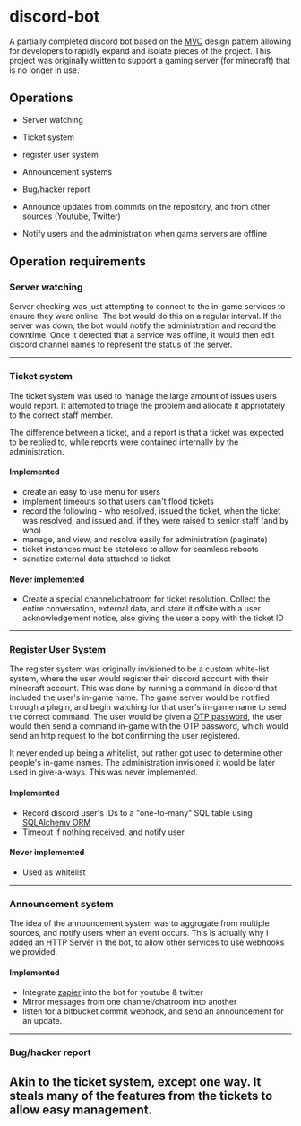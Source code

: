 # discord-bot
A partially completed discord bot based on the [MVC](https://en.wikipedia.org/wiki/Model%E2%80%93view%E2%80%93controller)
design pattern allowing for developers to rapidly expand and isolate pieces of the project.
This project was originally written to support a gaming server (for minecraft) that is no longer in use. 

## Operations
+ Server watching
+ Ticket system
+ register user system
+ Announcement systems
+ Bug/hacker report

+ Announce updates from commits on the repository, and from other sources (Youtube, Twitter)
+ Notify users and the administration when game servers are offline


## Operation requirements

### Server watching
Server checking was just attempting to connect to the in-game services to ensure they were online. The bot would do this on a regular interval.
If the server was down, the bot would notify the administration and record the downtime. Once it detected that a service was offline,
it would then edit discord channel names to represent the status of the server.

---

### Ticket system
The ticket system was used to manage the large amount of issues users would report.
It attempted to triage the problem and allocate it appriotately to the correct staff member.

The difference between a ticket, and a report is that a ticket was expected to be replied to, while reports were contained internally by the administration.

#### Implemented
+ create an easy to use menu for users
+ implement timeouts so that users can't flood tickets
+ record the following - who resolved, issued the ticket, when the ticket was resolved, and issued and, if they were raised to senior staff (and by who)
+ manage, and view, and resolve easily for administration (paginate)
+ ticket instances must be stateless to allow for seamless reboots
+ sanatize external data attached to ticket

#### Never implemented
+ Create a special channel/chatroom for ticket resolution.
  Collect the entire conversation, external data,
  and store it offsite with a user acknowledgement notice, also giving the user a copy with the ticket ID

----

### Register User System
The register system was originally invisioned to be a custom white-list system,
where the user would register their discord account with their minecraft account.
This was done by running a command in discord that included the user's in-game name.
The game server would be notified through a plugin, and begin watching for that user's in-game name to send the correct command.
The user would be given a [OTP password](https://en.wikipedia.org/wiki/One-time_password), the user would then send a command in-game with the OTP password,
which would send an http request to the bot confirming the user registered.

It never ended up being a whitelist, but rather got used to determine other people's in-game names.
The administration invisioned it would be later used in give-a-ways.
This was never implemented. 

#### Implemented
+ Record discord user's IDs to a "one-to-many" SQL table using [SQLAlchemy ORM](https://www.sqlalchemy.org/)
+ Timeout if nothing received, and notify user.

#### Never implemented
+ Used as whitelist

---

### Announcement system
The idea of the announcement system was to aggrogate from multiple sources, and notify users when an event occurs. 
This is actually why I added an HTTP Server in the bot, to allow other services to use webhooks we provided.

#### Implemented
+ Integrate [zapier](https://zapier.com/) into the bot for youtube & twitter 
+ Mirror messages from one channel/chatroom into another
+ listen for a bitbucket commit webhook, and send an announcement for an update.
---

### Bug/hacker report
Akin to the ticket system, except one way. It steals many of the features from the tickets to allow easy management.
---




